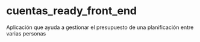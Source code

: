 # cuentas_ready_front_end
Aplicación que ayuda a gestionar el presupuesto de una planificación entre varias personas
